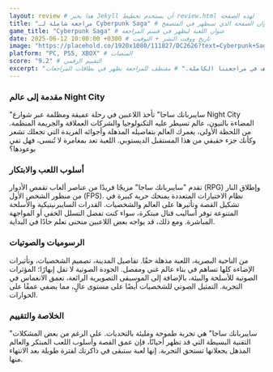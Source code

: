 ```yaml
---
layout: review # هذا يخبر Jekyll أن يستخدم تخطيط review.html لهذه الصفحة
title: "مراجعة شاملة لـ Cyberpunk Saga" # عنوان الصفحة الذي سيظهر في المتصفح
game_title: "Cyberpunk Saga" # عنوان اللعبة ليظهر في قسم المراجعة
date: 2025-06-12 10:00:00 +0300 # تاريخ ووقت النشر + التوقيت
image: "https://placehold.co/1920x1080/111827/DC2626?text=Cyberpunk+Saga" # صورة قسم المراجعة التفصيلية
platform: "PC, PS5, XBOX" # المنصات
score: "9.2" # التقييم الرقمي
excerpt: "انغمس في عالم المستقبل المظلم، هل تستحق هذه المغامرة وقتك وأموالك؟ اكتشف في مراجعتنا الكاملة." # مقتطف للمراجعة يظهر في بطاقات المراجعات
---
```


<h3 class="text-3xl font-bold text-red-500 mb-4">مقدمة إلى عالم Night City</h3>
<p class="text-gray-300 leading-relaxed mb-6 text-lg">
    "سايبربانك ساجا" تأخذ اللاعبين في رحلة عميقة ومظلمة عبر شوارع Night City المضاءة بالنيون، عالم تسيطر عليه التكنولوجيا والشركات العملاقة والجريمة المنظمة. من اللحظة الأولى، يغمرك العالم بتفاصيله المذهلة وأجوائه الفريدة التي تجعلك تشعر وكأنك جزء حقيقي من هذا المستقبل الديستوبي. اللعبة تعد بمغامرة لا تُنسى، فهل تفي بوعودها؟
</p>

<h3 class="text-3xl font-bold text-red-500 mb-4">أسلوب اللعب والابتكار</h3>
<p class="text-gray-300 leading-relaxed mb-6 text-lg">
    تقدم "سايبربانك ساجا" مزيجًا فريدًا من عناصر ألعاب تقمص الأدوار (RPG) وإطلاق النار من منظور الشخص الأول (FPS). نظام الاختيارات المتعددة يمنحك حرية كبيرة في تشكيل القصة وتأثيرها على العالم والشخصيات. القدرات السايبرنيتيكية والأسلحة المتنوعة توفر أساليب قتال مبتكرة، سواء كنت تفضل التسلل الخفي أو المواجهة المباشرة. ومع ذلك، قد يواجه بعض اللاعبين منحنى تعلم حادًا في البداية.
</p>

<h3 class="text-3xl font-bold text-red-500 mb-4">الرسوميات والصوتيات</h3>
<p class="text-gray-300 leading-relaxed mb-6 text-lg">
    من الناحية البصرية، اللعبة مذهلة حقًا. تفاصيل المدينة، تصميم الشخصيات، وتأثيرات الإضاءة كلها تساهم في بناء عالم غني ومفصل. الجودة الصوتية لا تقل إبهارًا؛ المؤثرات الصوتية للأسلحة والبيئة، بالإضافة إلى الموسيقى التصويرية الرائعة، تعمق الانغماس في التجربة. التمثيل الصوتي للشخصيات أيضًا على مستوى عالٍ، مما يضفي عمقًا على الحوارات.
</p>

<h3 class="text-3xl font-bold text-red-500 mb-4">الخلاصة والتقييم</h3>
<p class="text-gray-300 leading-relaxed mb-6 text-lg">
    "سايبربانك ساجا" هي تجربة طموحة ومليئة بالتحديات. على الرغم من بعض المشكلات التقنية البسيطة التي قد تظهر أحيانًا، فإن عمق القصة وأسلوب اللعب المبتكر والعالم المذهل يجعلانها تستحق التجربة. إنها لعبة ستبقى في ذاكرتك لفترة طويلة بعد الانتهاء منها.
</p>